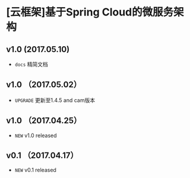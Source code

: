 # [云框架]基于Spring Cloud的微服务架构 

## v1.0 (2017.05.10)

+ `docs` 精简文档

## v1.0 （2017.05.02）

+ `UPGRADE` 更新至1.4.5 and cam版本

## v1.0 （2017.04.25）

+ `NEW` v1.0 released

## v0.1 （2017.04.17）

+ `NEW` v0.1 released
